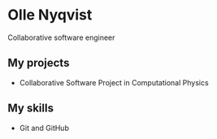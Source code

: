 # Olle Nyqvist

Collaborative software engineer

## My projects

* Collaborative Software Project in Computational Physics

## My skills

* Git and GitHub
